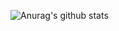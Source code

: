![Anurag's github stats](https://github-readme-stats.vercel.app/api?username=Hoon-Hub&show_icons=true&theme=tokyonight)
